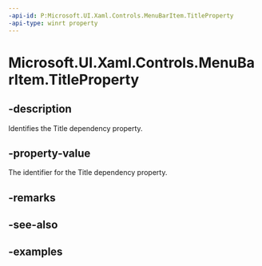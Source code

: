 ```yaml
---
-api-id: P:Microsoft.UI.Xaml.Controls.MenuBarItem.TitleProperty
-api-type: winrt property
---
```

<!-- Property syntax.
public DependencyProperty TitleProperty { get; }
-->

# Microsoft.UI.Xaml.Controls.MenuBarItem.TitleProperty


## -description

Identifies the Title dependency property.


## -property-value

The identifier for the Title dependency property.


## -remarks


## -see-also


## -examples



